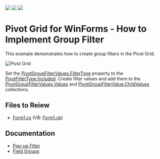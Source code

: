 <!-- default badges list -->
![](https://img.shields.io/endpoint?url=https://codecentral.devexpress.com/api/v1/VersionRange/128582125/22.1.7%2B)
[![](https://img.shields.io/badge/Open_in_DevExpress_Support_Center-FF7200?style=flat-square&logo=DevExpress&logoColor=white)](https://supportcenter.devexpress.com/ticket/details/E4581)
[![](https://img.shields.io/badge/📖_How_to_use_DevExpress_Examples-e9f6fc?style=flat-square)](https://docs.devexpress.com/GeneralInformation/403183)
<!-- default badges end -->

# Pivot Grid for WinForms - How to Implement Group Filter

This example demonstrates how to create group filters in the Pivot Grid. 

![Pivot Grid](./image/pivotgrid.png)

Set the [PivotGroupFilterValues.FilterType](https://docs.devexpress.com/CoreLibraries/DevExpress.XtraPivotGrid.PivotGroupFilterValues.FilterType) property to the [PivotFilterType.Included](https://docs.devexpress.com/CoreLibraries/DevExpress.XtraPivotGrid.PivotFilterType). Create filter values and add them to the [PivotGroupFilterValues.Values](https://docs.devexpress.com/CoreLibraries/DevExpress.XtraPivotGrid.PivotGroupFilterValues.Values) and [PivotGroupFilterValue.ChildValues](https://docs.devexpress.com/CoreLibraries/DevExpress.XtraPivotGrid.PivotGroupFilterValue.ChildValues) collections.

## Files to Reiew

* [Form1.cs](./CS/GroupFilter/Form1.cs) (VB: [Form1.vb](./VB/GroupFilter/Form1.vb))

## Documentation

- [Pop-up Filter](https://docs.devexpress.com/WindowsForms/8554/controls-and-libraries/pivot-grid/data-shaping/filtering/pop-up-filter)
- [Field Groups](https://docs.devexpress.com/WindowsForms/1958/controls-and-libraries/pivot-grid/layout/field-groups)

